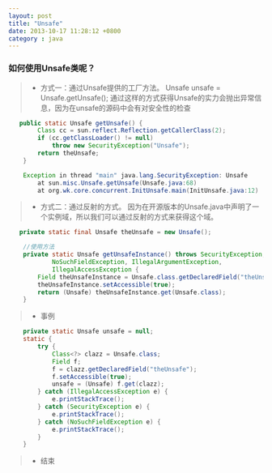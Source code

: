 ```yaml
---
layout: post
title: "Unsafe"
date: 2013-10-17 11:28:12 +0800
category : java
---
```

###	如何使用Unsafe类呢？
>+ 方式一：通过Unsafe提供的工厂方法。
	Unsafe unsafe = Unsafe.getUnsafe(); 通过这样的方式获得Unsafe的实力会抛出异常信息，因为在unsafe的源码中会有对安全性的检查
```java
   public static Unsafe getUnsafe() {
        Class cc = sun.reflect.Reflection.getCallerClass(2);
        if (cc.getClassLoader() != null)
            throw new SecurityException("Unsafe");
        return theUnsafe;
    }

	Exception in thread "main" java.lang.SecurityException: Unsafe
	    at sun.misc.Unsafe.getUnsafe(Unsafe.java:68)
	    at org.wk.core.concurrent.InitUnsafe.main(InitUnsafe.java:12)
```
>+ 方式二：通过反射的方式。
	因为在开源版本的Unsafe.java中声明了一个实例域，所以我们可以通过反射的方式来获得这个域。
```java
   private static final Unsafe theUnsafe = new Unsafe();

	//使用方法
	private static Unsafe getUnsafeInstance() throws SecurityException,
            NoSuchFieldException, IllegalArgumentException,
            IllegalAccessException {
        Field theUnsafeInstance = Unsafe.class.getDeclaredField("theUnsafe");
        theUnsafeInstance.setAccessible(true);
        return (Unsafe) theUnsafeInstance.get(Unsafe.class);
    }
```
>+ 事例
```java
    private static Unsafe unsafe = null;
    static {
        try {
            Class<?> clazz = Unsafe.class;
            Field f;
            f = clazz.getDeclaredField("theUnsafe");
            f.setAccessible(true);
            unsafe = (Unsafe) f.get(clazz);
        } catch (IllegalAccessException e) {
            e.printStackTrace();
        } catch (SecurityException e) {
            e.printStackTrace();
        } catch (NoSuchFieldException e) {
            e.printStackTrace();
        }
    }
```
>+ 结束


<!--more-->
